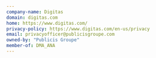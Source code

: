 ```yaml
---
company-name: Digitas
domain: digitas.com
home: https://www.digitas.com/
privacy-policy: https://www.digitas.com/en-us/privacy
email: privacyofficer@publicisgroupe.com
owned-by: "Publicis Groupe"
member-of: DMA_ANA
---
```



